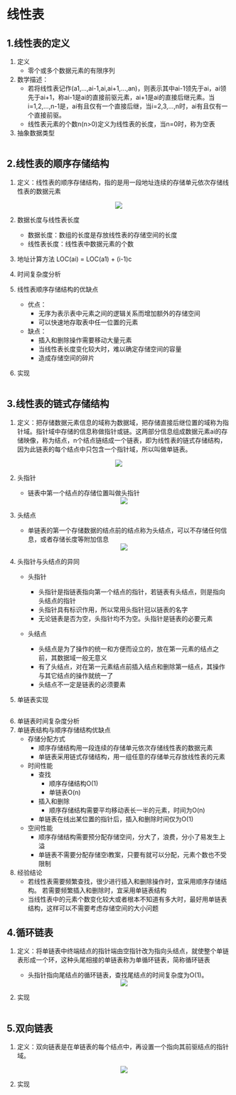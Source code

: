 # 线性表

## 1.线性表的定义
1. 定义
    + 零个或多个数据元素的有限序列
2. 数学描述：
    + 若将线性表记作(a1,...,ai-1,ai,ai+1,...,an)，则表示其中ai-1领先于ai，ai领先于ai+1，称ai-1是ai的直接前驱元素，ai+1是ai的直接后继元素。当i=1,2,...,n-1是，ai有且仅有一个直接后继，当i=2,3,...,n时，ai有且仅有一个直接前驱。
    + 线性表元素的个数n(n>0)定义为线性表的长度，当n=0时，称为空表
3. 抽象数据类型
~~~
~~~

## 2.线性表的顺序存储结构
1. 定义：线性表的顺序存储结构，指的是用一段地址连续的存储单元依次存储线性表的数据元素

<div align=center><img src="https://github.com/Upmerge/Daily/blob/master/1.DataStructuresAndAlgorithms/0.DataStructures/0.Note/image/15.PNG"/></div>

2. 数据长度与线性表长度
    + 数据长度：数组的长度是存放线性表的存储空间的长度
    + 线性表长度：线性表中数据元素的个数
3. 地址计算方法
    LOC(ai) = LOC(a1) + (i-1)c
4. 时间复杂度分析

5. 线性表顺序存储结构的优缺点
    + 优点：
        + 无序为表示表中元素之间的逻辑关系而增加额外的存储空间
        + 可以快速地存取表中任一位置的元素
    + 缺点：
        + 插入和删除操作需要移动大量元素
        + 当线性表长度变化较大时，难以确定存储空间的容量
        + 造成存储空间的碎片
6. 实现
~~~
~~~

## 3.线性表的链式存储结构
1. 定义：把存储数据元素信息的域称为数据域，把存储直接后继位置的域称为指针域。指针域中存储的信息称做指针或链。这两部分信息组成数据元素ai的存储映像，称为结点，n个结点链结成一个链表，即为线性表的链式存储结构，因为此链表的每个结点中只包含一个指针域，所以叫做单链表。

<div align=center><img src="https://github.com/Upmerge/Daily/blob/master/1.DataStructuresAndAlgorithms/0.DataStructures/0.Note/image/16.PNG"/></div>

2. 头指针
    + 链表中第一个结点的存储位置叫做头指针
    
    <div align=center><img src="https://github.com/Upmerge/Daily/blob/master/1.DataStructuresAndAlgorithms/0.DataStructures/0.Note/image/17.PNG"/></div>

3. 头结点
    + 单链表的第一个存储数据的结点前的结点称为头结点，可以不存储任何信息，或者存储长度等附加信息
    
    <div align=center><img src="https://github.com/Upmerge/Daily/blob/master/1.DataStructuresAndAlgorithms/0.DataStructures/0.Note/image/18.PNG"/></div>

4. 头指针与头结点的异同
    + 头指针
        + 头指针是指链表指向第一个结点的指针，若链表有头结点，则是指向头结点的指针
        + 头指针具有标识作用，所以常用头指针冠以链表的名字
        + 无论链表是否为空，头指针均不为空。头指针是链表的必要元素
    
    + 头结点
        + 头结点是为了操作的统一和方便而设立的，放在第一元素的结点之前，其数据域一般无意义
        + 有了头结点，对在第一元素结点前插入结点和删除第一结点，其操作与其它结点的操作就统一了
        + 头结点不一定是链表的必须要素
5. 单链表实现
~~~
~~~
6. 单链表时间复杂度分析
7. 单链表结构与顺序存储结构优缺点
    + 存储分配方式
        + 顺序存储结构用一段连续的存储单元依次存储线性表的数据元素
        + 单链表采用链式存储结构，用一组任意的存储单元存放线性表的元素
    + 时间性能
        + 查找
            + 顺序存储结构O(1)
            + 单链表O(n)
        + 插入和删除
            + 顺序存储结构需要平均移动表长一半的元素，时间为O(n)
        + 单链表在线出某位置的指针后，插入和删除时间仅为O(1)
    + 空间性能
        + 顺序存储结构需要预分配存储空间，分大了，浪费，分小了易发生上溢
        + 单链表不需要分配存储空i教案，只要有就可以分配，元素个数也不受限制
8. 经验结论
    + 若线性表需要频繁查找，很少进行插入和删除操作时，宜采用顺序存储结构。
      若需要频繁插入和删除时，宜采用单链表结构
    + 当线性表中的元素个数变化较大或者根本不知道有多大时，最好用单链表结构，这样可以不需要考虑存储空间的大小问题

## 4.循环链表
1. 定义：将单链表中终端结点的指针端由空指针改为指向头结点，就使整个单链表形成一个环，这种头尾相接的单链表称为单循环链表，简称循环链表
    + 头指针指向尾结点的循环链表，查找尾结点的时间复杂度为O(1)。

    <div align=center><img src="https://github.com/Upmerge/Daily/blob/master/1.DataStructuresAndAlgorithms/0.DataStructures/0.Note/image/19.PNG"/></div>

2. 实现
~~~
~~~

## 5.双向链表
1. 定义：双向链表是在单链表的每个结点中，再设置一个指向其前驱结点的指针域。

    <div align=center><img src="https://github.com/Upmerge/Daily/blob/master/1.DataStructuresAndAlgorithms/0.DataStructures/0.Note/image/20.PNG"/></div>

2. 实现
~~~
~~~